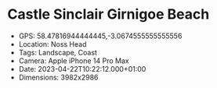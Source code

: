 # Castle Sinclair Girnigoe Beach

- GPS: 58.47816944444445,-3.0674555555555556
- Location: Noss Head
- Tags: Landscape, Coast
- Camera: Apple iPhone 14 Pro Max
- Date: 2023-04-22T10:22:12.000+01:00
- Dimensions: 3982x2986

